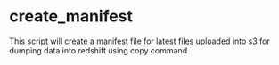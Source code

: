 # create_manifest
 This script will create a manifest file for latest files uploaded into s3 for dumping data into redshift using copy command
